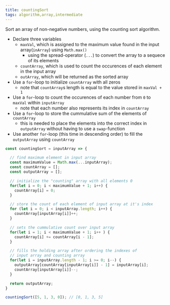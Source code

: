 ```yaml
---
title: countingSort
tags: algorithm,array,intermediate
---
```


Sort an array of non-negative numbers, using the counting sort algorithm.

- Declare three variables
  - `maxVal`, which is assigned to the maximum value found in the input array(`inArray`) using `Math.max()`
    - using the spread-operator (`...`) to convert the array to a sequece of its elements
  - `countArray`, which is used to count the occurences of each element in the input array
  - `outArray`, which will be returned as the sorted array
- Use a `for`-loop to initialize `countArray` with all zeros
  - note that `countArray`s length is equal to the value stored in `maxVal + 1`
- Use a `for`-loop to count the occurences of each number from `0` to `maxVal` within `inputArray`
  - note that each number also represents its index in `countArray`
- Use a `for`-loop to store the cummulative sum of the elements of `countArray`
  - this is needed to place the elements into the correct index in `outputArray` without having to use a `swap`-function
- Use another `for`-loop (this time in descending order) to fill the `outputArray` using `countArray`

``` js
const countingSort = inputArray => {

  // find maximum element in input array
  const maximumValue = Math.max(...inputArray);
  const countArray = [];
  const outputArray = [];

  // initialize the "counting" array with all elements 0
  for(let i = 0; i < maximumValue + 1; i++) {
    countArray[i] = 0;
  }

  // store the count of each element of input array at it's index
  for (let i = 0; i < inputArray.length; i++) {
    countArray[inputArray[i]]++;
  }

  // sets the cummulative count over input array
  for(let i = 1; i < maximumValue + 1; i++ ) {
    countArray[i] += countArray[i - 1];
  }

  // fills the holding array after ordering the indexes of 
  // input array and counting array
  for(let i = inputArray.length - 1; i >= 0; i--) {
    outputArray[countArray[inputArray[i]] - 1] = inputArray[i];
    countArray[inputArray[i]]--;
  }

  return outputArray;
}
```

``` js
countingSort([5, 1, 3, 0]); // [0, 1, 3, 5]
```
